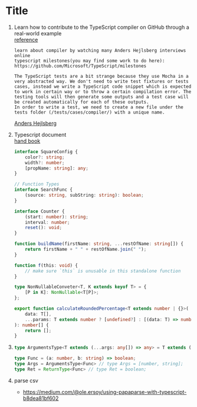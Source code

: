 # Title

1. Learn how to contribute to the TypeScript compiler on GitHub through a real-world example  
    [reference](https://dev.to/remojansen/learn-how-to-contribute-to-the-typescript-compiler-on-github-through-a-real-world-example-4df0)  

    ```text
    learn about compiler by watching many Anders Hejlsberg interviews online
    typescript milestones(you may find some work to do here): https://github.com/Microsoft/TypeScript/milestones

    The TypeScript tests are a bit strange because they use Mocha in a very abstracted way. We don't need to write test fixtures or tests cases, instead we write a TypeScript code snippet which is expected to work in certain way or to throw a certain compilation error. The testing tools will then generate some outputs and a test case will be created automatically for each of these outputs.
    In order to write a test, we need to create a new file under the tests folder (/tests/cases/compiler/) with a unique name.
    ```

    [Anders Hejlsberg](https://en.wikipedia.org/wiki/Anders_Hejlsberg)  

1. Typescript document  
    [hand book](https://www.typescriptlang.org/docs/handbook/interfaces.html)  

    ```Typescript
    interface SquareConfig {
        color?: string;
        width?: number;
        [propName: string]: any;
    }

    // Function Types
    interface SearchFunc {
        (source: string, subString: string): boolean;
    }

    interface Counter {
        (start: number): string;
        interval: number;
        reset(): void;
    }

    function buildName(firstName: string, ...restOfName: string[]) {
        return firstName + " " + restOfName.join(" ");
    }

    function f(this: void) {
        // make sure `this` is unusable in this standalone function
    }

    type NonNullableConveter<T, K extends keyof T> = {
        [P in K]: NonNullable<T[P]>;
    };

    export function calculateRoundedPercentage<T extends number | {}>(
        data: T[],
        ...params: T extends number ? [undefined?] : [(data: T) => number]
    ): number[] {
        return [];
    }
    ```

1. [](https://stackoverflow.com/questions/43481518/get-argument-types-for-function-class-constructor)  

    ``` typescript
    type ArgumentsType<T extends (...args: any[]) => any> = T extends (...args: infer A) => any ? A : never;

    type Func = (a: number, b: string) => boolean;
    type Args = ArgumentsType<Func> // type Args = [number, string];
    type Ret = ReturnType<Func> // type Ret = boolean;
    ```

1. parse csv
    - https://medium.com/@ole.ersoy/using-papaparse-with-typescript-b8dea81bf602